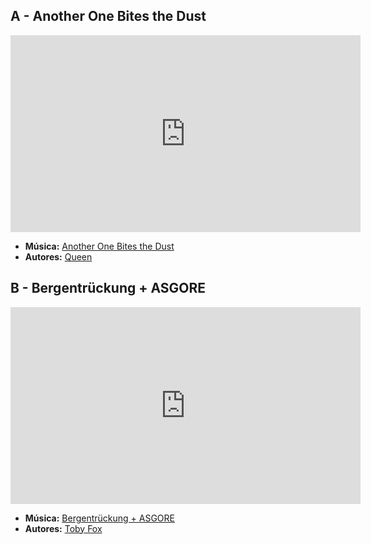## A - Another One Bites the Dust
<iframe width="560" height="315" src="https://www.youtube.com/embed/rY0WxgSXdEE?si=uezcGFDmIMMezsAS" title="YouTube video player" frameborder="0" allow="accelerometer; autoplay; clipboard-write; encrypted-media; gyroscope; picture-in-picture; web-share" referrerpolicy="strict-origin-when-cross-origin" allowfullscreen></iframe>

- **Música:** [Another One Bites the Dust](../Músicas/Another%20One%20Bites%20the%20Dust.md)
- **Autores:** [Queen](../Autores/Queen.md)

## B - Bergentrückung + ASGORE
<iframe width="560" height="315" src="https://www.youtube.com/embed/96YaOyAAXAg?si=2Tol4PVj7tANYKq6" title="YouTube video player" frameborder="0" allow="accelerometer; autoplay; clipboard-write; encrypted-media; gyroscope; picture-in-picture; web-share" referrerpolicy="strict-origin-when-cross-origin" allowfullscreen></iframe>

- **Música:** [Bergentrückung + ASGORE](../Músicas/Bergentrückung%20+%20ASGORE.md)
- **Autores:** [Toby Fox](../Autores/Toby%20Fox.md)
